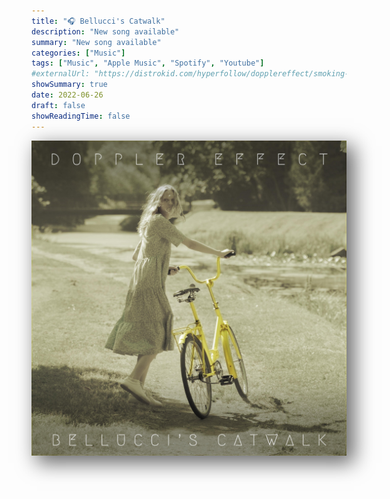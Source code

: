 ```yaml
---
title: "🎧 Bellucci's Catwalk"
description: "New song available"
summary: "New song available"
categories: ["Music"]
tags: ["Music", "Apple Music", "Spotify", "Youtube"]
#externalUrl: "https://distrokid.com/hyperfollow/dopplereffect/smoking-with-a-ninja"
showSummary: true
date: 2022-06-26
draft: false
showReadingTime: false
---
```


<img style="box-shadow: 10px 10px 30px 2px rgba(0,0,0,0.6);" src="featured.jpg"/>

